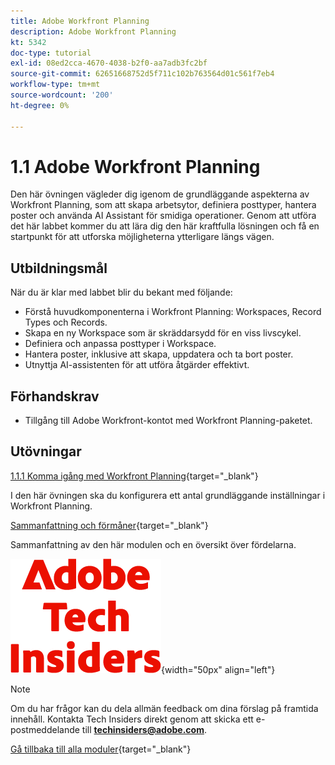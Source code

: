 ```yaml
---
title: Adobe Workfront Planning
description: Adobe Workfront Planning
kt: 5342
doc-type: tutorial
exl-id: 08ed2cca-4670-4038-b2f0-aa7adb3fc2bf
source-git-commit: 62651668752d5f711c102b763564d01c561f7eb4
workflow-type: tm+mt
source-wordcount: '200'
ht-degree: 0%

---
```


# 1.1 Adobe Workfront Planning

Den här övningen vägleder dig igenom de grundläggande aspekterna av Workfront Planning, som att skapa arbetsytor, definiera posttyper, hantera poster och använda AI Assistant för smidiga operationer. Genom att utföra det här labbet kommer du att lära dig den här kraftfulla lösningen och få en startpunkt för att utforska möjligheterna ytterligare längs vägen.

## Utbildningsmål

När du är klar med labbet blir du bekant med följande:

- Förstå huvudkomponenterna i Workfront Planning: Workspaces, Record Types och Records.
- Skapa en ny Workspace som är skräddarsydd för en viss livscykel.
- Definiera och anpassa posttyper i Workspace.
- Hantera poster, inklusive att skapa, uppdatera och ta bort poster.
- Utnyttja AI-assistenten för att utföra åtgärder effektivt.

## Förhandskrav

- Tillgång till Adobe Workfront-kontot med Workfront Planning-paketet.

## Utövningar

[1.1.1 Komma igång med Workfront Planning](./ex1.md){target="_blank"}

I den här övningen ska du konfigurera ett antal grundläggande inställningar i Workfront Planning.

[Sammanfattning och förmåner](./summary.md){target="_blank"}

Sammanfattning av den här modulen och en översikt över fördelarna.

![Tech Insiders](./../../../assets/images/techinsiders.png){width="50px" align="left"}

>[!NOTE]
>
>Om du har frågor kan du dela allmän feedback om dina förslag på framtida innehåll. Kontakta Tech Insiders direkt genom att skicka ett e-postmeddelande till **techinsiders@adobe.com**.

[Gå tillbaka till alla moduler](../../../overview.md){target="_blank"}
